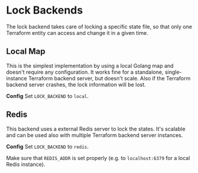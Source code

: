 # Lock Backends

The lock backend takes care of locking a specific state file, so that only one Terraform entity can access and change it in a given time.

## Local Map

This is the simplest implementation by using a local Golang map and doesn't require any configuration. It works fine for a standalone, single-instance Terraform backend server, but doesn't scale. Also if the Terraform backend server crashes, the lock information will be lost.

**Config**
Set `LOCK_BACKEND` to `local`.

## Redis

This backend uses a external Redis server to lock the states. It's scalable and can be used also with multiple Terraform backend server instances.

**Config**
Set `LOCK_BACKEND` to `redis`.

Make sure that `REDIS_ADDR` is set properly (e.g. to `localhost:6379` for a local Redis instance).
